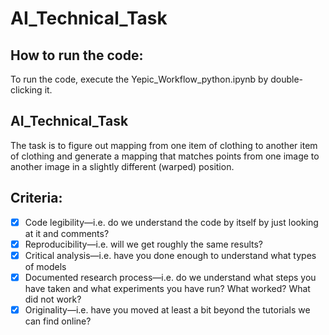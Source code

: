 # AI_Technical_Task

## How to run the code:
To run the code, execute the Yepic_Workflow_python.ipynb by double-clicking it.

## AI_Technical_Task
The task is to figure out mapping from one item of clothing to another item of clothing and generate a mapping that matches points from one image to another image in a slightly different (warped) position.

## Criteria:
- [x] Code legibility—i.e. do we understand the code by itself by just looking at it and comments?
- [x] Reproducibility—i.e. will we get roughly the same results?
- [x] Critical analysis—i.e. have you done enough to understand what types of models 
- [x] Documented research process—i.e. do we understand what steps you have taken and what experiments you have run? What worked? What did not work?
- [x] Originality—i.e. have you moved at least a bit beyond the tutorials we can find online?
